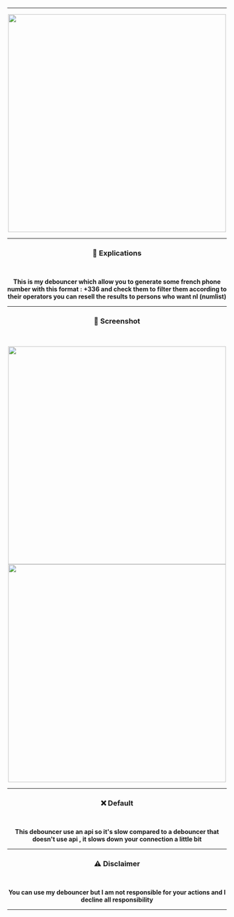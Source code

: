 -----

<p align="center">
<img src="https://cdn.discordapp.com/attachments/1038613299291488276/1041423115604996096/artworks-QQxuhHQ5iTA7b9dF-bheXvw-t500x500.jpg", width="500", height="500">

-----
  
### <p align="center">🧠 Explications</p>
<br>
<p align="center">
  <strong>This is my debouncer which allow you to generate some french phone number with this format : +336 and check them to filter them according to their operators you can resell the results to persons who want nl (numlist)</p>
  </strong>
<p></p>

-----

### <p align="center">👀 Screenshot</p>
<br>
<p align="center">
<img src="https://media.discordapp.net/attachments/1038613299291488276/1041432726462529546/image.png", width="500", height="500">
<img src="https://cdn.discordapp.com/attachments/1038613299291488276/1041433201165467688/image.png", width="500", height="500">
<br>

-----
  

### <p align="center">❌ Default</p>
<br>
<p align="center">
  <strong>This debouncer use an api so it's slow compared to a debouncer that doesn't use api , it slows down your connection a little bit</p>

  
-----
  

### <p align="center">⚠️ Disclaimer</p>
<br>
<p align="center">
  <strong>You can use my debouncer but I am not responsible for your actions and I decline all responsibility</p>

  
-----
